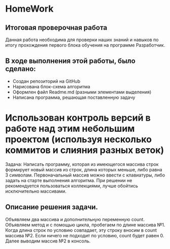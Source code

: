 # HomeWork
## Итоговая проверочная работа
Данная работа необходимa для проверки наших знаний и навыков по итогу прохождения первого блока обучения на программе Разработчик.

## В ходе выполнения этой работы, было сделано:
* Создан репозиторий на GitHub
* Нарисована блок-схема алгоритма
* Оформлен файл Readme.md (разными элементами выделения)
* Написана программа, решающая поставленную задачу
# Использован контроль версий в работе над этим небольшим проектом (используя несколько коммитов и слияния разных веток)
Задача: 
Написать программу, которая из имеющегося массива строк формирует новый массив из строк, длина которых меньше, либо равна 3 символам. Первоначальный массив можно ввести с клавиатуры, либо задать на старте выполнения алгоритма. При решении не рекомендуется пользоваться коллекциями, лучше обойтись исключительно массивами.

## Описание решения задачи.
Объявляем два массива и дополнительную переменную count.
Объявляем метод и с помощью цикла, пробегаем по длине массива №1.
Когда длина строк по условию совпадает, эту строку вносим в count массива №2. Если ничего не подходит по условию, count будет равен 0.
Далее выводим массив №2 в консоль.